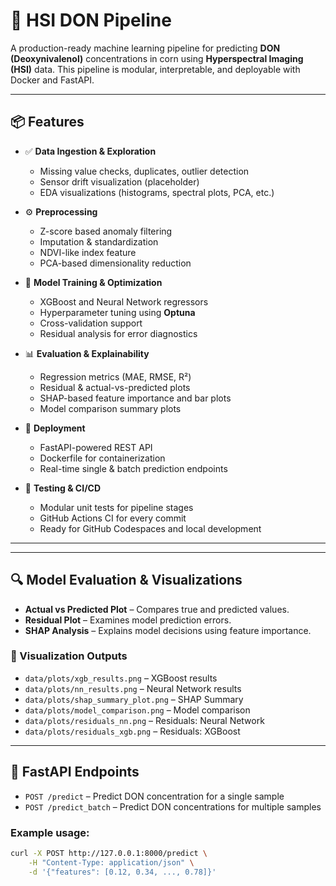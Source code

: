 # 🌽 HSI DON Pipeline

A production-ready machine learning pipeline for predicting **DON (Deoxynivalenol)** concentrations in corn using **Hyperspectral Imaging (HSI)** data. This pipeline is modular, interpretable, and deployable with Docker and FastAPI.

---

## 📦 Features

- ✅ **Data Ingestion & Exploration**
  - Missing value checks, duplicates, outlier detection
  - Sensor drift visualization (placeholder)
  - EDA visualizations (histograms, spectral plots, PCA, etc.)

- ⚙️ **Preprocessing**
  - Z-score based anomaly filtering
  - Imputation & standardization
  - NDVI-like index feature
  - PCA-based dimensionality reduction

- 🤖 **Model Training & Optimization**
  - XGBoost and Neural Network regressors
  - Hyperparameter tuning using **Optuna**
  - Cross-validation support
  - Residual analysis for error diagnostics

- 📊 **Evaluation & Explainability**
  - Regression metrics (MAE, RMSE, R²)
  - Residual & actual-vs-predicted plots
  - SHAP-based feature importance and bar plots
  - Model comparison summary plots

- 🚀 **Deployment**
  - FastAPI-powered REST API
  - Dockerfile for containerization
  - Real-time single & batch prediction endpoints

- 🧪 **Testing & CI/CD**
  - Modular unit tests for pipeline stages
  - GitHub Actions CI for every commit
  - Ready for GitHub Codespaces and local development

---


---

## 🔍 Model Evaluation & Visualizations

- **Actual vs Predicted Plot** – Compares true and predicted values.
- **Residual Plot** – Examines model prediction errors.
- **SHAP Analysis** – Explains model decisions using feature importance.

### 🎨 Visualization Outputs

- `data/plots/xgb_results.png` – XGBoost results
- `data/plots/nn_results.png` – Neural Network results
- `data/plots/shap_summary_plot.png` – SHAP Summary
- `data/plots/model_comparison.png` – Model comparison
- `data/plots/residuals_nn.png` – Residuals: Neural Network
- `data/plots/residuals_xgb.png` – Residuals: XGBoost

---

## 🚀 FastAPI Endpoints

- `POST /predict` – Predict DON concentration for a single sample
- `POST /predict_batch` – Predict DON concentrations for multiple samples

### Example usage:
```bash
curl -X POST http://127.0.0.1:8000/predict \
    -H "Content-Type: application/json" \
    -d '{"features": [0.12, 0.34, ..., 0.78]}'


